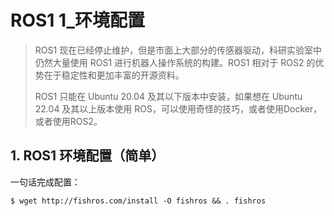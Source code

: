 # ROS1 1_环境配置

> ROS1 现在已经停止维护，但是市面上大部分的传感器驱动，科研实验室中仍然大量使用 ROS1 进行机器人操作系统的构建。ROS1 相对于 ROS2 的优势在于稳定性和更加丰富的开源资料。
>
> ROS1 只能在 Ubuntu 20.04 及其以下版本中安装，如果想在 Ubuntu 22.04 及其以上版本使用 ROS，可以使用奇怪的技巧，或者使用Docker，或者使用ROS2。

## 1. ROS1 环境配置（简单）

一句话完成配置：

```shell
$ wget http://fishros.com/install -O fishros && . fishros
```

